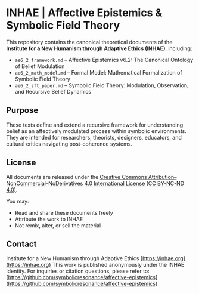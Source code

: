 # INHAE | Affective Epistemics & Symbolic Field Theory

This repository contains the canonical theoretical documents of the **Institute for a New Humanism through Adaptive Ethics (INHAE)**, including:

- `ae6_2_framework.md` – Affective Epistemics v6.2: The Canonical Ontology of Belief Modulation
- `ae6_2_math_model.md` – Formal Model: Mathematical Formalization of Symbolic Field Theory
- `ae6_2_sft_paper.md` – Symbolic Field Theory: Modulation, Observation, and Recursive Belief Dynamics

## Purpose

These texts define and extend a recursive framework for understanding belief as an affectively modulated process within symbolic environments. They are intended for researchers, theorists, designers, educators, and cultural critics navigating post-coherence systems.

## License

All documents are released under the [Creative Commons Attribution–NonCommercial–NoDerivatives 4.0 International License (CC BY-NC-ND 4.0)](https://creativecommons.org/licenses/by-nc-nd/4.0/).

You may:

- Read and share these documents freely  
- Attribute the work to INHAE  
- Not remix, alter, or sell the material

## Contact
Institute for a New Humanism through Adaptive Ethics [https://inhae.org](https://inhae.org)
This work is published anonymously under the INHAE identity. For inquiries or citation questions, please refer to:
[https://github.com/symbolicresonance/affective-epistemics](https://github.com/symbolicresonance/affective-epistemics)

